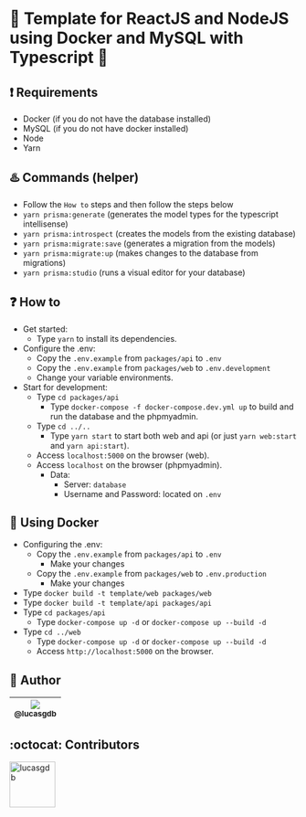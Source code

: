 # :rocket: Template for ReactJS and NodeJS using Docker and MySQL with Typescript :blue_heart:

## :exclamation: Requirements

-  Docker (if you do not have the database installed)
-  MySQL (if you do not have docker installed)
-  Node
-  Yarn

## :hotsprings: Commands (helper)

-  Follow the `How to` steps and then follow the steps below
-  `yarn prisma:generate` (generates the model types for the typescript intellisense)
-  `yarn prisma:introspect` (creates the models from the existing database)
-  `yarn prisma:migrate:save` (generates a migration from the models)
-  `yarn prisma:migrate:up` (makes changes to the database from migrations)
-  `yarn prisma:studio` (runs a visual editor for your database)

## :question: How to

-  Get started:
   -  Type `yarn` to install its dependencies.
-  Configure the .env:
   -  Copy the `.env.example` from `packages/api` to `.env`
   -  Copy the `.env.example` from `packages/web` to `.env.development`
   -  Change your variable environments.
-  Start for development:
   -  Type `cd packages/api`
      -  Type `docker-compose -f docker-compose.dev.yml up` to build and run the database and the phpmyadmin.
   -  Type `cd ../..`
      -  Type `yarn start` to start both web and api (or just `yarn web:start` and `yarn api:start`).
   -  Access `localhost:5000` on the browser (web).
   -  Access `localhost` on the browser (phpmyadmin).
      -  Data:
         -  Server: `database`
         -  Username and Password: located on `.env`

## :whale: Using Docker

-  Configuring the .env:
   -  Copy the `.env.example` from `packages/api` to `.env`
      -  Make your changes
   -  Copy the `.env.example` from `packages/web` to `.env.production`
      -  Make your changes
-  Type `docker build -t template/web packages/web`
-  Type `docker build -t template/api packages/api`
-  Type `cd packages/api`
   -  Type `docker-compose up -d` or `docker-compose up --build -d`
-  Type `cd ../web`
   -  Type `docker-compose up -d` or `docker-compose up --build -d`
   -  Access `http://localhost:5000` on the browser.

## :boy: Author

| [<img src="https://avatars3.githubusercontent.com/u/13838273?v=3&s=115"><br><sub>@lucasgdb</sub>](https://github.com/lucasgdb) |
| :----------------------------------------------------------------------------------------------------------------------------: |


## :octocat: Contributors

[//]: contributor-faces

<a href="https://github.com/lucasgdb"><img src="https://avatars3.githubusercontent.com/u/13838273?v=4" title="lucasgdb" width="80" height="80"></a>

[//]: contributor-faces
